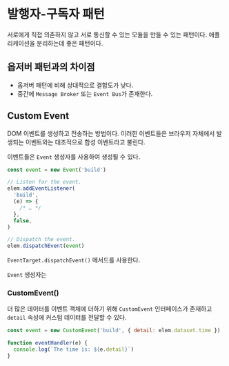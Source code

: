 # 발행자-구독자 패턴

서로에게 직접 의존하지 않고 서로 통신할 수 있는 모듈을 만들 수 있는 패턴이다.
애플리케이션을 분리하는데 좋은 패턴이다.

## 옵저버 패턴과의 차이점

- 옵저버 패턴에 비해 상대적으로 결합도가 낮다.
- 중간에 `Message Broker` 또는 `Event Bus`가 존재한다.

## Custom Event

DOM 이벤트를 생성하고 전송하는 방법이다.
이러한 이벤트들은 브라우저 자체에서 발생되는 이벤트와는 대조적으로 합성 이벤트라고 불린다.

이벤트들은 `Event` 생성자를 사용하여 생성될 수 있다.

```js
const event = new Event('build')

// Listen for the event.
elem.addEventListener(
  'build',
  (e) => {
    /* … */
  },
  false,
)

// Dispatch the event.
elem.dispatchEvent(event)
```

`EventTarget.dispatchEvent()` 메서드를 사용한다.

`Event` 생성자는

### CustomEvent()

더 많은 데이터를 이벤트 객체에 더하기 위해 `CustomEvent` 인터페이스가 존재하고 `detail` 속성에 커스텀 데이터를 전달할 수 있다.

```js
const event = new CustomEvent('build', { detail: elem.dataset.time })
```

```js
function eventHandler(e) {
  console.log(`The time is: ${e.detail}`)
}
```
